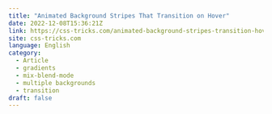 ```yaml
---
title: "Animated Background Stripes That Transition on Hover"
date: 2022-12-08T15:36:21Z
link: https://css-tricks.com/animated-background-stripes-transition-hover/?utm_medium=RSS&utm_source=news.12bit.vn
site: css-tricks.com
language: English
category:
  - Article
  - gradients
  - mix-blend-mode
  - multiple backgrounds
  - transition
draft: false
---
```

